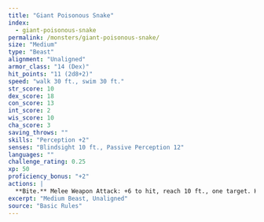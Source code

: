 ```yaml
---
title: "Giant Poisonous Snake"
index:
  - giant-poisonous-snake
permalink: /monsters/giant-poisonous-snake/
size: "Medium"
type: "Beast"
alignment: "Unaligned"
armor_class: "14 (Dex)"
hit_points: "11 (2d8+2)"
speed: "walk 30 ft., swim 30 ft."
str_score: 10
dex_score: 18
con_score: 13
int_score: 2
wis_score: 10
cha_score: 3
saving_throws: ""
skills: "Perception +2"
senses: "Blindsight 10 ft., Passive Perception 12"
languages: ""
challenge_rating: 0.25
xp: 50
proficiency_bonus: "+2"
actions: |
  **Bite.** Melee Weapon Attack: +6 to hit, reach 10 ft., one target. Hit: 6 (1d4 + 4) piercing damage, and the target must make a DC 11 Constitution saving throw, taking 10 (3d6) poison damage on a failed save, or half as much damage on a successful one.
excerpt: "Medium Beast, Unaligned"
source: "Basic Rules"
---
```

